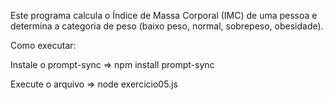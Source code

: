Este programa calcula o Índice de Massa Corporal (IMC) de uma pessoa e determina a categoria de peso (baixo peso, normal, sobrepeso, obesidade).

Como executar:

Instale o prompt-sync => npm install prompt-sync

Execute o arquivo => node exercicio05.js